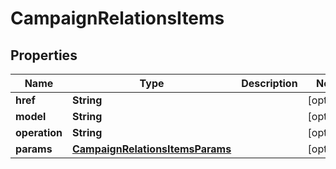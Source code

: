 

# CampaignRelationsItems

## Properties

Name | Type | Description | Notes
------------ | ------------- | ------------- | -------------
**href** | **String** |  |  [optional]
**model** | **String** |  |  [optional]
**operation** | **String** |  |  [optional]
**params** | [**CampaignRelationsItemsParams**](CampaignRelationsItemsParams.md) |  |  [optional]



